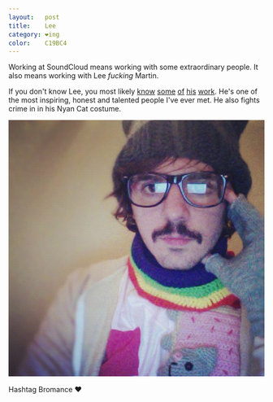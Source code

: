```yaml
---
layout:   post
title:    Lee
category: ❤ing
color:    C19BC4
---
```


Working at SoundCloud means working with some extraordinary people.
It also means working with Lee _fucking_ Martin.

If you don't know Lee, you most likely [know][know] [some][some] [of][of]
[his][his] [work][work].
He's one of the most inspiring, honest and talented people I've ever met.
He also fights crime in in his Nyan Cat costume.

<div class="image">
  <img src='/img/lee.jpg' alt='nyan lee' />
</div>

Hashtag Bromance ❤

[know]: http://stream.bandofhorses.com/
[some]: http://foofighters.fm/
[of]:   http://destroyed.moby.com/
[his]:  http://spectrogr.am/
[work]: http://stratus.sc/
